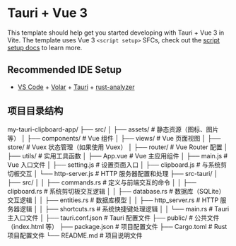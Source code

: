 # Tauri + Vue 3

This template should help get you started developing with Tauri + Vue 3 in Vite. The template uses Vue 3 `<script setup>` SFCs, check out the [script setup docs](https://v3.vuejs.org/api/sfc-script-setup.html#sfc-script-setup) to learn more.

## Recommended IDE Setup

- [VS Code](https://code.visualstudio.com/) + [Volar](https://marketplace.visualstudio.com/items?itemName=Vue.volar) + [Tauri](https://marketplace.visualstudio.com/items?itemName=tauri-apps.tauri-vscode) + [rust-analyzer](https://marketplace.visualstudio.com/items?itemName=rust-lang.rust-analyzer)

## 项目目录结构
my-tauri-clipboard-app/
├── src/
│   ├── assets/                   # 静态资源（图标、图片等）
│   ├── components/               # Vue 组件
│   ├── views/                    # Vue 页面视图
│   ├── store/                    # Vuex 状态管理（如果使用 Vuex）
│   ├── router/                   # Vue Router 配置
│   ├── utils/                    # 实用工具函数
│   ├── App.vue                   # Vue 主应用组件
│   ├── main.js                   # Vue 入口文件
│   ├── setting.js                # 设置页面入口
│   ├── clipboard.js              # 与系统剪切板交互
│   └── http-server.js            # HTTP 服务器配置和处理
├── src-tauri/
│   ├── src/
│   │   ├── commands.rs            # 定义与前端交互的命令
│   │   ├── clipboard.rs           # 系统剪切板交互逻辑
│   │   ├── database.rs            # 数据库（SQLite）交互逻辑
│   │   ├── entities.rs            # 数据库模型
│   │   ├── http_server.rs         # HTTP 服务器逻辑
│   │   ├── shortcuts.rs           # 系统快捷键处理逻辑
│   │   └── main.rs                # Tauri 主入口文件
│   ├── tauri.conf.json            # Tauri 配置文件
├── public/                       # 公共文件（index.html 等）
├── package.json                  # 项目配置文件
├── Cargo.toml                    # Rust 项目配置文件
└── README.md                     # 项目说明文件
